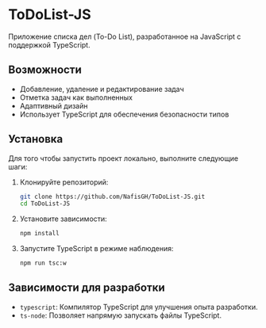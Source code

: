 # ToDoList-JS

Приложение списка дел (To-Do List), разработанное на JavaScript с поддержкой TypeScript.

## Возможности

- Добавление, удаление и редактирование задач
- Отметка задач как выполненных
- Адаптивный дизайн
- Использует TypeScript для обеспечения безопасности типов

## Установка

Для того чтобы запустить проект локально, выполните следующие шаги:

1. Клонируйте репозиторий:
    ```bash
    git clone https://github.com/NafisGH/ToDoList-JS.git
    cd ToDoList-JS
    ```

2. Установите зависимости:
    ```bash
    npm install
    ```

3. Запустите TypeScript в режиме наблюдения:
    ```bash
    npm run tsc:w
    ```

## Зависимости для разработки

- `typescript`: Компилятор TypeScript для улучшения опыта разработки.
- `ts-node`: Позволяет напрямую запускать файлы TypeScript.

